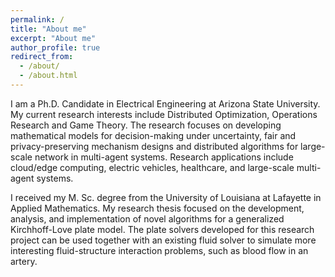 ```yaml
---
permalink: /
title: "About me"
excerpt: "About me"
author_profile: true
redirect_from: 
  - /about/
  - /about.html
---
```


I am a Ph.D. Candidate in Electrical Engineering at Arizona State University. My current research interests include Distributed Optimization, Operations Research and Game Theory. The research focuses on developing mathematical models for decision-making under uncertainty, fair and privacy-preserving mechanism designs and distributed algorithms for large-scale network in multi-agent systems. Research applications include cloud/edge computing, electric vehicles, healthcare, and large-scale multi-agent systems.

I received my M. Sc. degree from the University of Louisiana at Lafayette in Applied Mathematics. My research thesis focused on the development, analysis, and implementation of novel algorithms for a generalized Kirchhoff-Love plate model. The plate solvers developed for this research project can be used together with an existing fluid solver to simulate more interesting fluid-structure interaction problems, such as blood flow in an artery.

<!-- For more info
------
More info about configuring academicpages can be found in [the guide](https://academicpages.github.io/markdown/). The [guides for the Minimal Mistakes theme](https://mmistakes.github.io/minimal-mistakes/docs/configuration/) (which this theme was forked from) might also be helpful.
 -->
